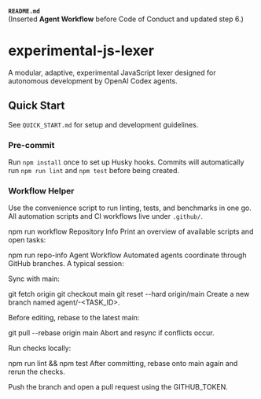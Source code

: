 **`README.md`**  
(Inserted **Agent Workflow** before Code of Conduct and updated step 6.)  

# experimental-js-lexer

A modular, adaptive, experimental JavaScript lexer designed for autonomous development by OpenAI Codex agents.

## Quick Start

See `QUICK_START.md` for setup and development guidelines.

### Pre-commit
Run `npm install` once to set up Husky hooks. Commits will automatically run `npm run lint` and `npm test` before being created.

### Workflow Helper
Use the convenience script to run linting, tests, and benchmarks in one go. All automation scripts and CI workflows live under `.github/`.

npm run workflow
Repository Info
Print an overview of available scripts and open tasks:


npm run repo-info
Agent Workflow
Automated agents coordinate through GitHub branches. A typical session:

Sync with main:

git fetch origin
git checkout main
git reset --hard origin/main
Create a new branch named agent/<date>-<TASK_ID>.

Before editing, rebase to the latest main:

git pull --rebase origin main
Abort and resync if conflicts occur.

Run checks locally:

npm run lint && npm test
After committing, rebase onto main again and rerun the checks.

Push the branch and open a pull request using the GITHUB_TOKEN.
